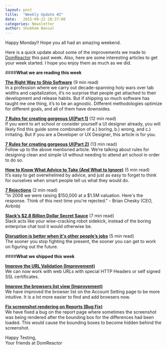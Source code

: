 ```yaml
---
layout: post
title:  "Weekly Update #2"
date:   2015-09-22 20:37:00
categories: Newsletter
author: Shubham Bansal
---
```


Happy Monday!! Hope you all had an amazing weekend.

Here is a quick update about some of the improvements we made to [DomReactor](https://domreactor.com) this past week. Also, here are some interesting articles to get your week started. I hope you enjoy them as much as we did.  


####**What we are reading this week**

**[The Right Way to Ship Software](http://firstround.com/review/the-right-way-to-ship-software/)** <span class="post-meta">(9 min read)</span>  
In a profession where we carry out decade-spanning holy wars over tab widths and capitalization, it’s no surprise that people get attached to their development and release habits. But if shipping so much software has taught me one thing, it’s to be an agnostic. Different methodologies optimize for different goals, and all of them have downsides.

**[7 Rules for creating gorgeous UI(Part 1)](https://medium.com/@erikdkennedy/7-rules-for-creating-gorgeous-ui-part-1-559d4e805cda)** <span class="post-meta">(12 min read)</span>  
If you went to art school or consider yourself a UI designer already, you will likely find this guide some combination of a.) boring, b.) wrong, and c.) irritating. But if you are a Developer or UX Designer, this article is for you.

**[7 Rules for creating gorgeous UI(Part 2)](https://medium.com/@erikdkennedy/7-rules-for-creating-gorgeous-ui-part-2-430de537ba96)** <span class="post-meta">(13 min read)</span>  
Follow up to the above mentioned article. We’re talking about rules for designing clean and simple UI without needing to attend art school in order to do so.

**[How to Know What Advice to Take (And What to Ignore)](https://www.groovehq.com/blog/how-to-take-advice)** <span class="post-meta">(5 min read)</span>  
It’s easy to get overwhelmed by advice, and just as easy to forget to think for ourselves when smart people tell us what they would do.

**[7 Rejections](https://medium.com/@bchesky/7-rejections-7d894cbaa084)** <span class="post-meta">(2 min read)</span>  
"In 2008 we were raising $150,000 at a $1.5M valuation. Here's the response. Think of this next time you're rejected." - Brian Chesky (CEO, Airbnb)  

**[Slack’s $2.8 Billion Dollar Secret Sauce](https://medium.com/@awilkinson/slack-s-2-8-billion-dollar-secret-sauce-5c5ec7117908)** <span class="post-meta">(7 min read)</span>  
Slack acts like your wise-cracking robot sidekick, instead of the boring enterprise chat tool it would otherwise be.

**[Disruption is better when it's other people’s jobs](https://signalvnoise.com/posts/3944-disruption-is-better-when-its-other-peoples-jobs)** <span class="post-meta">(5 min read)</span>  
The sooner you stop fighting the present, the sooner you can get to work on figuring out the future.

####**What we shipped this week**  

**<u>Improve the URL Validation (Improvement)</u>**  
We can now work with web URLs with special HTTP Headers or self signed SSL certificates.

**<u>Improve the browsers list view (Improvement)</u>**  
We have improved the browser list on the Account Setting page to be more intuitive. It is a lot more easier to find and add browsers now.

**<u>Fix screenshot rendering on Reports (Bug Fix)</u>**  
We have fixed a bug on the report page where sometimes the screenshot was being rendered after the bounding box for the differences had been loaded. This would cause the bounding boxes to become hidden behind the screenshot.

Happy Testing,  
Your friends at DomReactor

